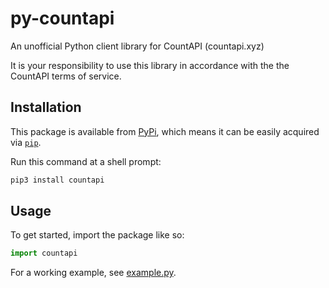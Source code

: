 # py-countapi

An unofficial Python client library for CountAPI (countapi.xyz)

It is your responsibility to use this library in accordance with the the
CountAPI terms of service.

## Installation

This package is available from [PyPi](https://pypi.org/project/rwmutex/), which
means it can be easily acquired via [`pip`](https://pypi.org/project/pip/).

Run this command at a shell prompt:

```bash
pip3 install countapi
```

## Usage

To get started, import the package like so:

```py
import countapi
```

For a working example, see [example.py](example.py).
